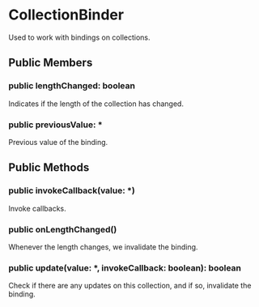 # CollectionBinder

Used to work with bindings on collections.

## Public Members

### public lengthChanged: boolean 

Indicates if the length of the collection has changed.

### public previousValue: * 

Previous value of the binding.

## Public Methods

### public invokeCallback(value: *) 

Invoke callbacks.

### public onLengthChanged() 

Whenever the length changes, we invalidate the binding.

### public update(value: *, invokeCallback: boolean): boolean 

Check if there are any updates on this collection, and if so, invalidate the binding.
